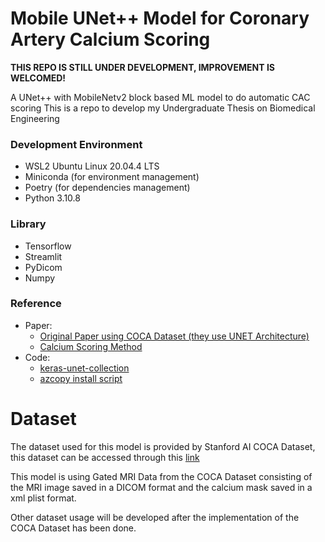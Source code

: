 # Mobile UNet++ Model for Coronary Artery Calcium Scoring

**THIS REPO IS STILL UNDER DEVELOPMENT, IMPROVEMENT IS WELCOMED!**

A UNet++ with MobileNetv2 block based ML model to do automatic CAC scoring
This is a repo to develop my Undergraduate Thesis on Biomedical Engineering

### Development Environment

- WSL2 Ubuntu Linux 20.04.4 LTS
- Miniconda (for environment management)
- Poetry (for dependencies management)
- Python 3.10.8

### Library

- Tensorflow
- Streamlit
- PyDicom
- Numpy

### Reference

- Paper:
  - [Original Paper using COCA Dataset (they use UNET Architecture)](https://www.nature.com/articles/s41746-021-00460-1)
  - [Calcium Scoring Method](https://www.ncbi.nlm.nih.gov/pmc/articles/PMC5487233/)
- Code:
  - [keras-unet-collection](https://github.com/yingkaisha/keras-unet-collection)
  - [azcopy install script](https://gist.github.com/aessing/76f1200c9f5b2b9671937b3b0ed5fd6f)

# Dataset

The dataset used for this model is provided by Stanford AI COCA Dataset, this dataset can be accessed through this [link](https://stanfordaimi.azurewebsites.net/datasets/e8ca74dc-8dd4-4340-815a-60b41f6cb2aa)

This model is using Gated MRI Data from the COCA Dataset consisting of the MRI image saved in a DICOM format and the calcium mask saved in a xml plist format.

Other dataset usage will be developed after the implementation of the COCA Dataset has been done.

